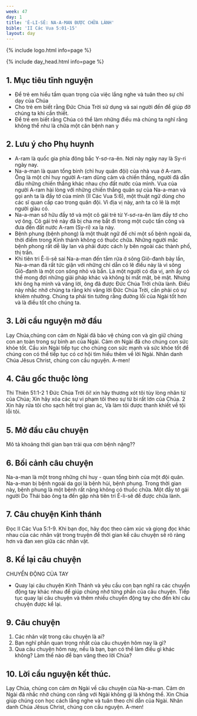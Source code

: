 ```yaml
---
week: 47
day: 1
title: 'Ê-LI-SÊ: NA-A-MAN ĐƯỢC CHỮA LÀNH'
bible: 'II Các Vua 5:01-15'
layout: day
---
```



{% include logo.html info=page %}

{% include day_head.html info=page %}

## 1. Mục tiêu tĩnh nguyện
- Để trẻ em hiểu tầm quan trọng của việc lắng nghe và tuân theo sự chỉ dạy của Chúa
- Cho trẻ em biết rằng Đức Chúa Trời sử dụng và sai người đến để giúp đỡ chúng ta khi cần thiết.
- Để trẻ em biết rằng Chúa có thể làm những điều mà chúng ta nghĩ rằng không thể như là chữa một căn bệnh nan y

## 2. Lưu ý cho Phụ huynh
- A-ram là quốc gia phía đông bắc Y-sơ-ra-ên. Nơi này ngày nay là Sy-ri ngày nay.
- Na-a-man là quan tổng binh (chỉ huy quân đội) của nhà vua ở A-ram. Ông là một chỉ huy người A-ram dũng cảm và chiến thắng, người đã dẫn đầu những chiến thắng khác nhau cho đất nước của mình. Vua của người A-ram hài lòng với những chiến thắng quân sự của Na-a-man và gọi anh ta là đầy tớ của mình (II Các Vua 5:6), một thuật ngữ dùng cho các sĩ quan cấp cao trong quân đội. Vì địa vị này, anh ta có lẽ là một người giàu có.
- Na-a-man sở hữu đầy tớ và một cô gái trẻ từ Y-sơ-ra-ên làm đầy tớ cho vợ ông. Cô gái trẻ này đã bị cha mẹ bắt đi trong một cuộc tấn công và đưa đến đất nước A-ram (Sy-ri) xa lạ này.
- Bệnh phung (bệnh phong) là một thuật ngữ để chỉ một số bệnh ngoài da, thời điểm trong Kinh thánh không có thuốc chữa. Những người mắc bệnh phong rất dễ lây lan và phải được cách ly bên ngoài các thành phố, thị trấn.
- Khi tiên tri Ê-li-sê sai Na-a-man đến tắm rửa ở sông Giô-đanh bảy lần, Na-a-man đã rất tức giận với những chỉ dẫn có lẽ điều này là vì sông Giô-đanh là một con sông nhỏ và bẩn. Là một người có địa vị, anh ấy có thể mong đợi những giải pháp khác và không bị mất mặt, bẻ mặt. Nhưng khi ông hạ mình và vâng lời, ông đã được Đức Chúa Trời chữa lành. Điều này nhắc nhở chúng ta rằng khi vâng lời Đức Chúa Trời, cần phải có sự khiêm nhường. Chúng ta phải tin tưởng rằng đường lối của Ngài tốt hơn và là điều tốt cho chúng ta.

## 3. Lời cầu nguyện mở đầu
Lạy Chúa,chúng con cảm ơn Ngài đã bảo vệ chúng con và gìn giữ chúng con an toàn trong sự bình an của Ngài. Cảm ơn Ngài đã cho chúng con sức khỏe tốt. Cầu xin Ngài tiếp tục cho chúng con sức mạnh và sức khỏe tốt để chúng con có thể tiếp tục có cơ hội tìm hiểu thêm về lời Ngài. Nhân danh Chúa Jêsus Christ, chúng con cầu nguyện. A-men!

## 4. Câu gốc thuộc lòng
Thi Thiên 51:1-2
1 Đức Chúa Trời ôi! xin hãy thương xót tôi tùy lòng nhân từ của Chúa; Xin hãy xóa các sự vi phạm tôi theo sự từ bi rất lớn của Chúa. 2 Xin hãy rửa tôi cho sạch hết trọi gian ác, Và làm tôi được thanh khiết về tội lỗi tôi.

## 5. Mở đầu câu chuyện
Mô tả khoảng thời gian bạn trải qua cơn bệnh nặng??


## 6. Bối cảnh câu chuyện
Na-a-man là một trong những chỉ huy - quan tổng binh của một đội quân. Na-a-man bị bệnh ngoài da gọi là bệnh hủi, bệnh phung. Trong thời gian này, bệnh phung là một bệnh rất nặng không có thuốc chữa. Một đầy tớ gái người Do Thái bảo ông ta đến gặp nhà tiên tri Ê-li-sê để được chữa lành.

## 7. Câu chuyện Kinh thánh
Đọc II Các Vua 5:1-9. Khi bạn đọc, hãy đọc theo cảm xúc và giọng đọc khác nhau của các nhân vật trong truyện để thời gian kể câu chuyện sẽ rõ ràng hơn và đan xen giữa các nhân vật.


## 8. Kể lại câu chuyện
CHUYỂN ĐỘNG CỦA TAY
- Quay lại câu chuyện Kinh Thánh và yêu cầu con bạn nghĩ ra các chuyển động tay khác nhau để giúp chúng nhớ từng phần của câu chuyện. Tiếp tục quay lại câu chuyện và thêm nhiều chuyển động tay cho đến khi câu chuyện được kể lại.

## 9. Câu chuyện
1. Các nhân vật trong câu chuyện là ai?
2. Bạn nghĩ phần quan trọng nhất của câu chuyện hôm nay là gì?
3. Qua câu chuyện hôm nay, nếu là bạn, bạn có thể làm điều gì khác không? Làm thế nào để bạn vâng theo lời Chúa?

## 10. Lời cầu nguyện kết thúc.
Lạy Chúa, chúng con cảm ơn Ngài về câu chuyện của Na-a-man. Cảm ơn Ngài đã nhắc nhở chúng con rằng với Ngài không gì là không thể. Xin Chúa giúp chúng con học cách lắng nghe và tuân theo chỉ dẫn của Ngài. Nhân danh Chúa Jêsus Christ, chúng con cầu nguyện. A-men!
